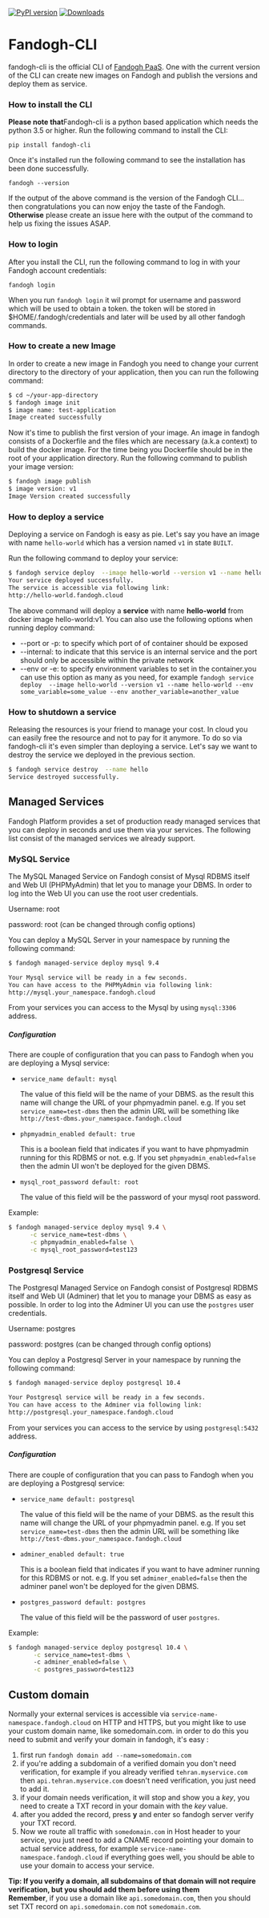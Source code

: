 [![PyPI version](https://badge.fury.io/py/fandogh_cli.svg)](https://badge.fury.io/py/fandogh_cli)
[![Downloads](http://pepy.tech/badge/fandogh-cli)](http://pepy.tech/project/fandogh-cli)


Fandogh-CLI
======

fandogh-cli is the official CLI of [Fandogh PaaS](http://fandogh.cloud). 
One with the current version of the CLI can create new images on Fandogh and publish the versions and deploy them as service.

### How to install the CLI

<b>Please note that</b>Fandogh-cli is a python based application which needs the python 3.5 or higher. 
Run the following command to install the CLI:

`pip install fandogh-cli`  

Once it's installed run the following command to see the installation has been done successfully.

`fandogh --version`

If the output of the above command is the version of the Fandogh CLI... then congratulations you can now enjoy the taste of the Fandogh.
<b>Otherwise</b> please create an issue here with the output of the command to help us fixing the issues ASAP.

### How to login

After you install the CLI, run the following command to log in with your Fandogh account credentials:

`fandogh login` 

When you run `fandogh login` it wil prompt for username and password which will be used to obtain a token. the token will be stored in $HOME/.fandogh/credentials and later will be used by all other fandogh commands.

### How to create a new Image

In order to create a new image in Fandogh you need to change your current directory to the directory of your application, 
then you can run the following command:

```bash
$ cd ~/your-app-directory
$ fandogh image init
$ image name: test-application
Image created successfully
```

Now it's time to publish the first version of your image. An image in fandogh consists of a Dockerfile and the files which are necessary (a.k.a context) to build the docker image. For the time being you Dockerfile should be in the root of your application directory.
Run the following command to publish your image version:

```bash
$ fandogh image publish 
$ image version: v1
Image Version created successfully
```

### How to deploy a service

Deploying a service on Fandogh is easy as pie. Let's say you have an image with name `hello-world` 
which has a version named `v1` in state `BUILT`.

Run the following command to deploy your service:
```bash
$ fandogh service deploy  --image hello-world --version v1 --name hello-world
Your service deployed successfully.
The service is accessible via following link:
http://hello-world.fandogh.cloud
```
The above command will deploy a <b>service</b> with name <b>hello-world</b> from docker image hello-world:v1.
You can also use the following options when running deploy command:  

- --port or -p: to specify which port of of container should be exposed
- --internal: to indicate that this service is an internal service and the port should only be accessible within the private network
- --env or -e: to specify environment variables to set in the container.you can use this option as many as you need, for example `fandogh service deploy  --image hello-world --version v1 --name hello-world --env some_variable=some_value --env another_variable=another_value`



### How to shutdown a service

Releasing the resources is your friend to manage your cost. In cloud you can easily free the resource and not to pay for it anymore.
To do so via fandogh-cli it's even simpler than deploying a service. Let's say we want to destroy the service we deployed in the previous section.
 
```bash
$ fandogh service destroy  --name hello
Service destroyed successfully.
```

## Managed Services

Fandogh Platform provides a set of production ready managed services that you can deploy in seconds and use them via your services. 
The following list consist of the managed services we already support.

### MySQL Service

The MySQL Managed Service on Fandogh consist of Mysql RDBMS itself and Web UI (PHPMyAdmin) that let you to manage your DBMS.
In order to log into the Web UI you can use the root user credentials.
 
Username: root

password: root (can be changed through config options)

You can deploy a MySQL Server in your namespace by running the following command:

```bash
$ fandogh managed-service deploy mysql 9.4

Your Mysql service will be ready in a few seconds.
You can have access to the PHPMyAdmin via following link:
http://mysql.your_namespace.fandogh.cloud
```  

From your services you can access to the Mysql by using `mysql:3306` address. 

##### Configuration
There are couple of configuration that you can pass to Fandogh when you are deploying a Mysql service:

* `service_name default: mysql` 

    The value of this field will be the name of your DBMS. as the result this name will change the URL of your phpmyadmin panel. 
    e.g. If you set `service_name=test-dbms` then the admin URL will be something like `http://test-dbms.your_namespace.fandogh.cloud`
* `phpmyadmin_enabled default: true`  

    This is a boolean field that indicates if you want to have phpmyadmin running for this RDBMS or not.
    e.g. If you set `phpmyadmin_enabled=false` then the admin UI won't be deployed for the given DBMS.
* `mysql_root_password default: root`
 
    The value of this field will be the password of your mysql root password.
    
Example:
```bash
$ fandogh managed-service deploy mysql 9.4 \
      -c service_name=test-dbms \
      -c phpmyadmin_enabled=false \
      -c mysql_root_password=test123
```

### Postgresql Service

The Postgresql Managed Service on Fandogh consist of Postgresql RDBMS itself and Web UI (Adminer) that let you to manage your DBMS as easy as possible.
In order to log into the Adminer UI you can use the `postgres` user credentials.
 
Username: postgres

password: postgres (can be changed through config options)

You can deploy a Postgresql Server in your namespace by running the following command:

```bash
$ fandogh managed-service deploy postgresql 10.4

Your Postgresql service will be ready in a few seconds.
You can have access to the Adminer via following link:
http://postgresql.your_namespace.fandogh.cloud
```  

From your services you can access to the service by using `postgresql:5432` address. 

##### Configuration
There are couple of configuration that you can pass to Fandogh when you are deploying a Postgresql service:

* `service_name default: postgresql` 

    The value of this field will be the name of your DBMS. as the result this name will change the URL of your phpmyadmin panel. 
    e.g. If you set `service_name=test-dbms` then the admin URL will be something like `http://test-dbms.your_namespace.fandogh.cloud`
* `adminer_enabled default: true`  

    This is a boolean field that indicates if you want to have adminer running for this RDBMS or not.
    e.g. If you set `adminer_enabled=false` then the adminer panel won't be deployed for the given DBMS.
    
* `postgres_password default: postgres`
 
    The value of this field will be the password of user `postgres`.
    
Example:
```bash
$ fandogh managed-service deploy postgresql 10.4 \
       -c service_name=test-dbms \ 
       -c adminer_enabled=false \
       -c postgres_password=test123
```


## Custom domain
Normally your external services is accessible via `service-name-namespace.fandogh.cloud` on HTTP and HTTPS,
but you might like to use your custom domain name, like somedomain.com.
in order to do this you need to submit and verify your domain in fandogh, it's easy :
1. first run `fandogh domain add --name=somedomain.com`
2. if you're adding a subdomain of a verified domain you don't need verification, for example if you already verified `tehran.myservice.com` then `api.tehran.myservice.com` doesn't need verification, you just need to add it.
3. if your domain needs verification, it will stop and show you a *key*, you need to create a TXT record in your domain with the *key* value.
4. after you added the record, press **y** and enter so fandogh server verify your TXT record.
5. Now we route all traffic with `somedomain.com` in Host header to your service, you just need to add a CNAME record
pointing your domain to actual service address, for example `service-name-namespace.fandogh.cloud`
if everything goes well, you should be able to use your domain to access your service.

**Tip: If you verify a domain, all subdomains of that domain will not require verification, but you should add them before using them**    
**Remember**, if you use a domain like `api.somedomain.com`, then you should set TXT record on `api.somedomain.com` not `somedomain.com`.

